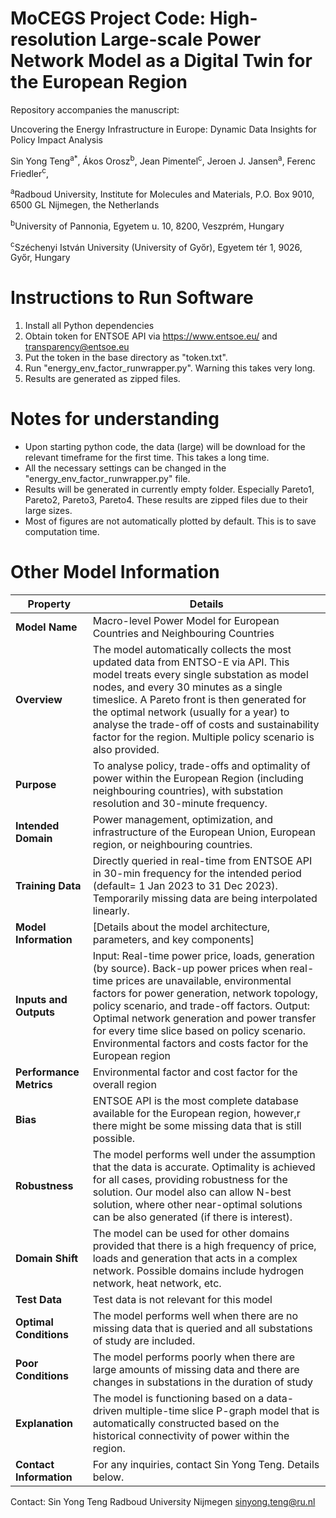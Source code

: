 # MoCEGS Project Code: High-resolution Large-scale Power Network Model as a Digital Twin for the European Region

Repository accompanies the manuscript:

Uncovering the Energy Infrastructure in Europe: Dynamic Data Insights for Policy Impact Analysis

Sin Yong Teng<sup>a*</sup>, Ákos Orosz<sup>b</sup>, Jean Pimentel<sup>c</sup>, Jeroen J. Jansen<sup>a</sup>, Ferenc Friedler<sup>c</sup>,

<sup>a</sup>Radboud University, Institute for Molecules and Materials, P.O. Box 9010, 6500 GL Nijmegen, the Netherlands 

<sup>b</sup>University of Pannonia, Egyetem u. 10, 8200, Veszprém, Hungary

<sup>c</sup>Széchenyi István University (University of Győr), Egyetem tér 1, 9026, Győr, Hungary



# Instructions to Run Software

1. Install all Python dependencies
2. Obtain token for ENTSOE API via https://www.entsoe.eu/ and transparency@entsoe.eu
3. Put the token in the base directory as "token.txt".
4. Run "energy_env_factor_runwrapper.py". Warning this takes very long.
5. Results are generated as zipped files.




# Notes for understanding

- Upon starting python code, the data (large) will be download for the relevant timeframe for the first time. This takes a long time.
- All the necessary settings can be changed in the "energy_env_factor_runwrapper.py" file.
- Results will be generated in currently empty folder. Especially Pareto1, Pareto2, Pareto3, Pareto4. These results are zipped files due to their large sizes.
- Most of figures are not automatically plotted by default. This is to save computation time.



# Other Model Information

| Property            | Details |
|---------------------|---------|
| **Model Name**      | Macro-level Power Model for European Countries and Neighbouring Countries |
| **Overview**        | The model automatically collects the most updated data from ENTSO-E via API. This model treats every single substation as model nodes, and every 30 minutes as a single timeslice. A Pareto front is then generated for the optimal network (usually for a year) to analyse the trade-off of costs and sustainability factor for the region. Multiple policy scenario is also provided. |
| **Purpose**        | To analyse policy, trade-offs and optimality of power within the European Region (including neighbouring countries), with substation resolution and 30-minute frequency. |
| **Intended Domain** | Power management, optimization, and infrastructure of the European Union, European region, or neighbouring countries. |
| **Training Data**   | Directly queried in real-time from ENTSOE API in 30-min frequency for the intended period (default= 1 Jan 2023 to 31 Dec 2023). Temporarily missing data are being interpolated linearly. |
| **Model Information** | [Details about the model architecture, parameters, and key components] |
| **Inputs and Outputs** | Input: Real-time power price, loads, generation (by source). Back-up power prices when real-time prices are unavailable, environmental factors for power generation, network topology, policy scenario, and trade-off factors. Output: Optimal network generation and power transfer for every time slice based on policy scenario. Environmental factors and costs factor for the European region |
| **Performance Metrics** | Environmental factor and cost factor for the overall region |
| **Bias**           | ENTSOE API is the most complete database available for the European region, however,r there might be some missing data that is still possible. |
| **Robustness**     | The model performs well under the assumption that the data is accurate. Optimality is achieved for all cases, providing robustness for the solution. Our model also can allow N-best solution, where other near-optimal solutions can be also generated (if there is interest). |
| **Domain Shift**   | The model can be used for other domains provided that there is a high frequency of price, loads and generation that acts in a complex network. Possible domains include hydrogen network, heat network, etc. |
| **Test Data**      | Test data is not relevant for this model |
| **Optimal Conditions** | The model performs well when there are no missing data that is queried and all substations of study are included. |
| **Poor Conditions** | The model performs poorly when there are large amounts of missing data and there are changes in substations in the duration of study |
| **Explanation**    | The model is functioning based on a data-driven multiple-time slice P-graph model that is automatically constructed based on the historical connectivity of power within the region. |
| **Contact Information** | For any inquiries, contact Sin Yong Teng. Details below. |



Contact:
Sin Yong Teng 
Radboud University Nijmegen
sinyong.teng@ru.nl
